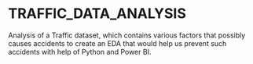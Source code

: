# TRAFFIC_DATA_ANALYSIS
Analysis of a Traffic dataset, which contains various factors that possibly causes accidents to create an EDA that would help us prevent such accidents with help of Python and Power BI.
